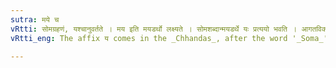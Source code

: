```yaml
---
sutra: मये च
vRtti: सोमग्रहणं, यश्चानुवर्तते । मय इति मयडर्थो लक्ष्यते । सोमशब्दान्मयडर्थे यः प्रत्ययो भवति । आगतविकारावयवप्रकृता मयडर्था ॥
vRtti_eng: The affix य comes in the _Chhandas_, after the word '_Soma_', with the force of the affix _mayat_.

---
```

